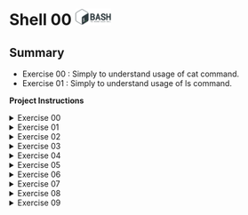 # Shell 00       <img src="pics/bash.png" width="64" height="30" />

## Summary
- Exercise 00 : Simply to understand usage of cat command.
- Exercise 01 : Simply to understand usage of ls command.

**Project Instructions**

<details>
  <summary>Exercise 00</summary>

- Exercise 00 - Only the best know how to display Z
  
  - Create a file called z that return "Z", followed by a new line, whenever the command cat is used on it.
  ![Image1](pics/only_z.png)
</details>

<details>
  <summary>Exercise 01</summary>
  
  - Exercise 01 - What are attributes anyway?

    - Create a file called testShell00 in your submission directory.
    - Figure out a way for the output to look like this (expect for the "total 1" line)
    ![Image1](pics/testshell00.png)
    - Once you have achieved the previous step, execute the following command to create the file to be submitted: ```$> tar -cf testShell00.tar testShell00```
</details>
  
<details>
  <summary>Exercise 02</summary>

  - Exercise 02 - Oh yeah, mooore...
  
    - Create the following files and directories. Do what's necessary so that when you use the ls -l command in your directory, the output will looks like this:
    ![Image1](pics/exercise_02.png)
    - Once you have done that, run ```$> tar -cf exo2.tar *``` to create the file to be submitted.
  
</details>

<details>
  <summary>Exercise 03</summary>

  - Exercise 03 - SSH Key
  
    - Create your own SSH key. Once it is done:
      - Add your public key to your repository, in a file name id_rsa_pub
      - Update your ssh key on the intranet. This will allow you to push the repository to our git server.

</details>

<details>
  <summary>Exercise 04</summary>

  - Exercise 04 - midLS
    - In a midLS file, place the command line that will list all files and directories in your current directory (except for hidden files or any file that starts by a dot - yes, that includes double-dots), separated by a comma, by order of modification date. Make sure the directory’s names are followed by a slash character.
  
 </details>

<details>
  <summary>Exercise 05</summary>

  - Exercise 05 - GiT commit?

    - Create a shell script that displays the ids of the last 5 commits of your git respository.
  ![Image1](pics/exercise_05.png)
  
</details>

<details>
  <summary>Exercise 06</summary>
  
  - Exercise 06 - gitignore
    - In this exercise, you will write a short shell script last lists all the existing files ignored by your GiT repository. Example:
    ![Image1](pics/exercise_06.png)
  
</details>

<details>
  <summary>Exercise 07</summary>
  
  - Exercise 07 - diff
    - Create a file b, so that :
    ![Image1](pics/exercise_07_01.png)
    ![Image1](pics/exercise_07_02.png)
  
 </details>
 
 <details>
  <summary>Exercise 08</summary>

  - Exercise 08 - clean
    - In a file called clean place the command line that will search for all files - in the current directory as well as in its sub-directories - with a name ending by ~, or a name that start and end by #
    - The command line will show and erase all files found
    -   Only one command is allowed: no ';' or '&&' or other shenanigans
  
 </details>
 
 <details>
  <summary>Exercise 09</summary>

  - Exercise 09 - Illusions, not tricks, Micheal...
    - Create a magic file called ft_magic that will be formatted appropriately to detect file of 42 file type, built with a "42" string at the 42nd byte.
  
 </details>
